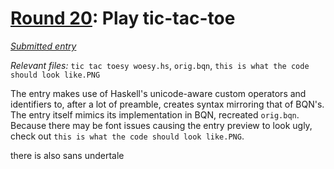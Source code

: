 # [Round 20](https://cg.esolangs.gay/20/): Play tic-tac-toe

[*Submitted entry*](https://cg.esolangs.gay/20/#9)

*Relevant files:* `tic tac toesy woesy.hs`, `orig.bqn`, `this is what the code should look like.PNG`

The entry makes use of Haskell's unicode-aware custom operators and identifiers to, after a lot of preamble, creates syntax mirroring that of BQN's. The entry itself mimics its implementation in BQN, recreated `orig.bqn`. Because 
there may be font issues causing the entry preview to look ugly, check out `this is what the code should look like.PNG`.

there is also sans undertale
